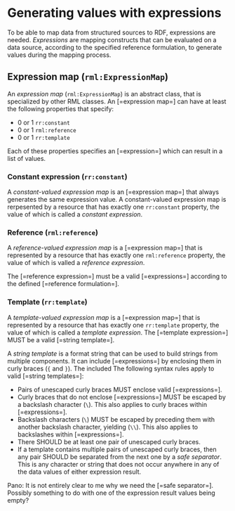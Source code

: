 # Generating values with expressions

To be able to map data from structured sources to RDF, expressions are needed. <dfn>Expressions</dfn> are mapping constructs that can be evaluated on a data source, according to the specified reference formulation, to generate values during the mapping process.

## Expression map (`rml:ExpressionMap`)

An <dfn>expression map</dfn> (`rml:ExpressionMap`) is an abstract class, that is specialized by other RML classes. An [=expression map=] can have at least the following properties that specify:
* 0 or 1 `rr:constant`
* 0 or 1 `rml:reference`
* 0 or 1 `rr:template`

Each of these properties specifies an [=expression=] which can result in a list of values.

### Constant expression (`rr:constant`)

A <dfn>constant-valued expression map</dfn> is an [=expression map=] that always generates the same expression value. A constant-valued expression map is rerpesented by a resource that has exactly one `rr:constant` property, the value of which is called a <dfn>constant expression</dfn>.

### Reference (`rml:reference`)
A <dfn>reference-valued expression map</dfn> is a [=expression map=] that is represented by a resource that has exactly one `rml:reference` property, the value of which is valled a <dfn>reference expression</dfn>.

The [=reference expression=] must be a valid [=expressions=] according to the defined [=reference formulation=].

### Template (`rr:template`)
A <dfn>template-valued expression map</dfn> is a [=expression map=] that is represented by a resource that has exactly one `rr:template` property, the value of which is called a <dfn>template expression</dfn>. The [=template expression=] MUST be a valid [=string template=].

A <dfn>string template</dfn> is a format string that can be used to build strings from multiple components. It can include [=expressions=] by enclosing them in curly braces (`{` and `}`). The included  The following syntax rules apply to valid [=string templates=]:

* Pairs of unescaped curly braces MUST enclose valid [=expressions=].
* Curly braces that do not enclose [=expressions=] MUST be escaped by a backslash character (`\`). This also applies to curly braces within [=expressions=].
* Backslash characters (`\`) MUST be escaped by preceding them with another backslash character, yielding (`\\`). This also applies to backslashes within [=expressions=].
* There SHOULD be at least one pair of unescaped curly braces.
* If a template contains multiple pairs of unescaped curly braces, then any pair SHOULD be separated from the next one by a <dfn>safe separator</dfn>. This is any character or string that does not occur anywhere in any of the data values of either expression result.

<aside class="issue">
Pano: It is not entirely clear to me why we need the [=safe separator=]. Possibly something to do with one of the expression result values being empty?
</aside>
